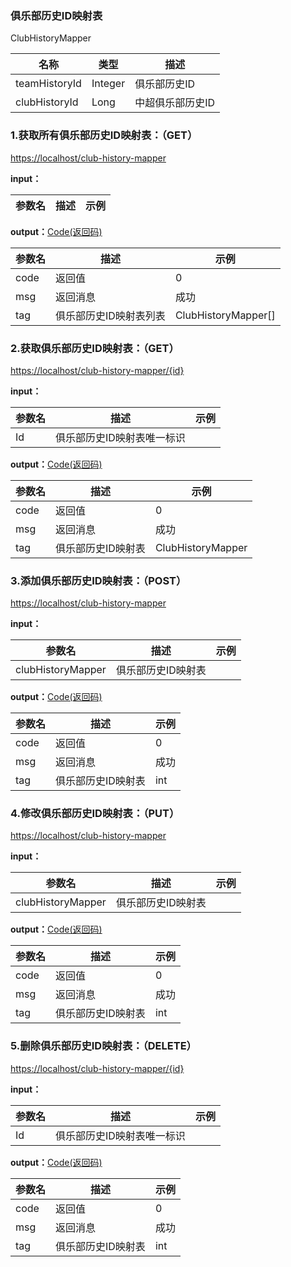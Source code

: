 ### 俱乐部历史ID映射表 ###
<A NAME="ClubHistoryMapper">ClubHistoryMapper</A>

名称|类型|描述
-|-|-
teamHistoryId       |Integer   |俱乐部历史ID
clubHistoryId       |Long      |中超俱乐部历史ID

### 1.获取所有俱乐部历史ID映射表：（GET） ###
[https://localhost/club-history-mapper](https://localhost/club-history-mapper)

**input：**

参数名 		|描述	|示例
 --------- | ------|------

**output：**<A HREF="#Code">Code(返回码)</A>

参数名 		|描述	|示例
 --------- | ------|------
code 		|返回值	|0
msg			|返回消息|成功
tag         |俱乐部历史ID映射表列表|ClubHistoryMapper[]

### 2.获取俱乐部历史ID映射表：（GET） ###
[https://localhost/club-history-mapper/{id}](https://localhost/club-history-mapper/{id})

**input：**

参数名 		|描述	|示例
 --------- | ------|------
Id| 俱乐部历史ID映射表唯一标识 |   

**output：**<A HREF="#Code">Code(返回码)</A>

参数名 		|描述	|示例
 --------- | ------|------
code 		|返回值	|0
msg			|返回消息|成功
tag         |俱乐部历史ID映射表|ClubHistoryMapper

### 3.添加俱乐部历史ID映射表：（POST） ###
[https://localhost/club-history-mapper](https://localhost/club-history-mapper)

**input：**

参数名 		|描述	|示例
 --------- | ------|------
clubHistoryMapper| 俱乐部历史ID映射表 |   

**output：**<A HREF="#Code">Code(返回码)</A>

参数名 		|描述	|示例
 --------- | ------|------
code 		|返回值	|0
msg			|返回消息|成功
tag         |俱乐部历史ID映射表|int

### 4.修改俱乐部历史ID映射表：（PUT） ###
[https://localhost/club-history-mapper](https://localhost/club-history-mapper)

**input：**

参数名 		|描述	|示例
 --------- | ------|------
clubHistoryMapper| 俱乐部历史ID映射表 |   

**output：**<A HREF="#Code">Code(返回码)</A>

参数名 		|描述	|示例
 --------- | ------|------
code 		|返回值	|0
msg			|返回消息|成功
tag         |俱乐部历史ID映射表|int

### 5.删除俱乐部历史ID映射表：（DELETE） ###
[https://localhost/club-history-mapper/{id}](https://localhost/club-history-mapper/{id})

**input：**

参数名 		|描述	|示例
 --------- | ------|------
Id| 俱乐部历史ID映射表唯一标识 |   

**output：**<A HREF="#Code">Code(返回码)</A>

参数名 		|描述	|示例
 --------- | ------|------
code 		|返回值	|0
msg			|返回消息|成功
tag         |俱乐部历史ID映射表|int


